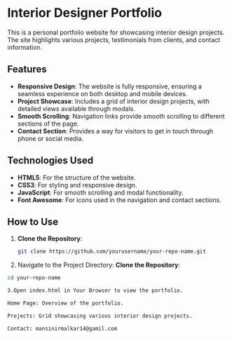 # Interior Designer Portfolio

This is a personal portfolio website for showcasing interior design projects. The site highlights various projects, testimonials from clients, and contact information.

## Features

- **Responsive Design**: The website is fully responsive, ensuring a seamless experience on both desktop and mobile devices.
- **Project Showcase**: Includes a grid of interior design projects, with detailed views available through modals.
- **Smooth Scrolling**: Navigation links provide smooth scrolling to different sections of the page.
- **Contact Section**: Provides a way for visitors to get in touch through phone or social media.

## Technologies Used

- **HTML5**: For the structure of the website.
- **CSS3**: For styling and responsive design.
- **JavaScript**: For smooth scrolling and modal functionality.
- **Font Awesome**: For icons used in the navigation and contact sections.

## How to Use

1. **Clone the Repository**:
   ```bash
   git clone https://github.com/yourusername/your-repo-name.git

  2. Navigate to the Project Directory:
**Clone the Repository**:
   ```bash
cd your-repo-name

3.Open index.html in Your Browser to view the portfolio.

Home Page: Overview of the portfolio.

Projects: Grid showcasing various interior design projects.

Contact: mansinirmalkar14@gamil.com
